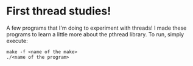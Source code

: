 # First thread studies!
A few programs that I'm doing to experiment with threads!
I made these programs to learn a little more about the pthread library.
To run, simply execute:

    make -f <name of the make>
    ./<name of the program>
